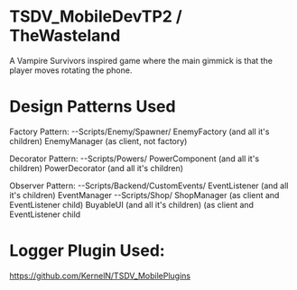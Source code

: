 # TSDV_MobileDevTP2 / TheWasteland
A Vampire Survivors inspired game where the main gimmick is that the player moves rotating the phone.

# Design Patterns Used
Factory Pattern:
--Scripts/Enemy/Spawner/
EnemyFactory (and all it's children)
EnemyManager (as client, not factory)

Decorator Pattern:
--Scripts/Powers/
PowerComponent (and all it's children)
PowerDecorator (and all it's children)

Observer Pattern:
--Scripts/Backend/CustomEvents/
EventListener (and all it's children)
EventManager
--Scripts/Shop/
ShopManager (as client and EventListener child)
BuyableUI (and all it's children) (as client and EventListener child

# Logger Plugin Used:
https://github.com/KernelN/TSDV_MobilePlugins

